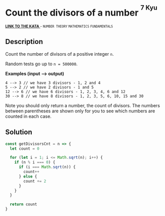 <h1>Count the divisors of a number <sup><sup>7 Kyu</sup></sup></h1>

<sup>
  <a href="https://www.codewars.com/kata/542c0f198e077084c0000c2e">
    <strong>LINK TO THE KATA</strong>
  </a> - <code>NUMBER THEORY</code> <code>MATHEMATICS</code> <code>FUNDAMENTALS</code>
</sup>

## Description

Count the number of divisors of a positive integer `n`.

Random tests go up to `n = 500000`.

**Examples (input --> output)**

```
4 --> 3 // we have 3 divisors - 1, 2 and 4
5 --> 2 // we have 2 divisors - 1 and 5
12 --> 6 // we have 6 divisors - 1, 2, 3, 4, 6 and 12
30 --> 8 // we have 8 divisors - 1, 2, 3, 5, 6, 10, 15 and 30
```

Note you should only return a number, the count of divisors. The numbers between parentheses are shown only for you to see which numbers are counted in each case.

## Solution

```javascript
const getDivisorsCnt = n => {
  let count = 0

  for (let i = 1; i <= Math.sqrt(n); i++) {
    if (n % i === 0) {
      if (i === Math.sqrt(n)) {
        count++
      } else {
        count += 2
      }
    }
  }

  return count
}
```
